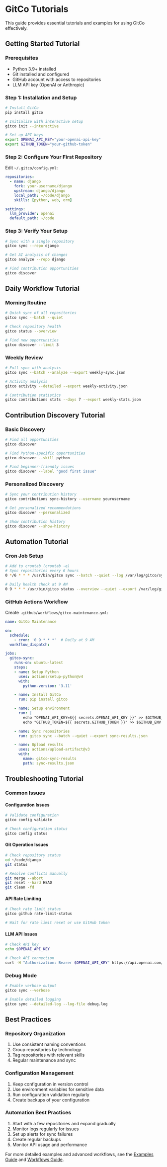 # GitCo Tutorials

This guide provides essential tutorials and examples for using GitCo effectively.

## Getting Started Tutorial

### Prerequisites
- Python 3.9+ installed
- Git installed and configured
- GitHub account with access to repositories
- LLM API key (OpenAI or Anthropic)

### Step 1: Installation and Setup
```bash
# Install GitCo
pip install gitco

# Initialize with interactive setup
gitco init --interactive

# Set up API keys
export OPENAI_API_KEY="your-openai-api-key"
export GITHUB_TOKEN="your-github-token"
```

### Step 2: Configure Your First Repository
Edit `~/.gitco/config.yml`:
```yaml
repositories:
  - name: django
    fork: your-username/django
    upstream: django/django
    local_path: ~/code/django
    skills: [python, web, orm]

settings:
  llm_provider: openai
  default_path: ~/code
```

### Step 3: Verify Your Setup
```bash
# Sync with a single repository
gitco sync --repo django

# Get AI analysis of changes
gitco analyze --repo django

# Find contribution opportunities
gitco discover
```

## Daily Workflow Tutorial

### Morning Routine
```bash
# Quick sync of all repositories
gitco sync --batch --quiet

# Check repository health
gitco status --overview

# Find new opportunities
gitco discover --limit 3
```

### Weekly Review
```bash
# Full sync with analysis
gitco sync --batch --analyze --export weekly-sync.json

# Activity analysis
gitco activity --detailed --export weekly-activity.json

# Contribution statistics
gitco contributions stats --days 7 --export weekly-stats.json
```

## Contribution Discovery Tutorial

### Basic Discovery
```bash
# Find all opportunities
gitco discover

# Find Python-specific opportunities
gitco discover --skill python

# Find beginner-friendly issues
gitco discover --label "good first issue"
```

### Personalized Discovery
```bash
# Sync your contribution history
gitco contributions sync-history --username yourusername

# Get personalized recommendations
gitco discover --personalized

# Show contribution history
gitco discover --show-history
```

## Automation Tutorial

### Cron Job Setup
```bash
# Add to crontab (crontab -e)
# Sync repositories every 6 hours
0 */6 * * * /usr/bin/gitco sync --batch --quiet --log /var/log/gitco/sync.log

# Daily health check at 9 AM
0 9 * * * /usr/bin/gitco status --overview --quiet --export /var/log/gitco/daily-status.json
```

### GitHub Actions Workflow
Create `.github/workflows/gitco-maintenance.yml`:
```yaml
name: GitCo Maintenance

on:
  schedule:
    - cron: '0 9 * * *'  # Daily at 9 AM
  workflow_dispatch:

jobs:
  gitco-sync:
    runs-on: ubuntu-latest
    steps:
    - name: Setup Python
      uses: actions/setup-python@v4
      with:
        python-version: '3.11'

    - name: Install GitCo
      run: pip install gitco

    - name: Setup environment
      run: |
        echo "OPENAI_API_KEY=${{ secrets.OPENAI_API_KEY }}" >> $GITHUB_ENV
        echo "GITHUB_TOKEN=${{ secrets.GITHUB_TOKEN }}" >> $GITHUB_ENV

    - name: Sync repositories
      run: gitco sync --batch --quiet --export sync-results.json

    - name: Upload results
      uses: actions/upload-artifact@v3
      with:
        name: gitco-sync-results
        path: sync-results.json
```

## Troubleshooting Tutorial

### Common Issues

#### Configuration Issues
```bash
# Validate configuration
gitco config validate

# Check configuration status
gitco config status
```

#### Git Operation Issues
```bash
# Check repository status
cd ~/code/django
git status

# Resolve conflicts manually
git merge --abort
git reset --hard HEAD
git clean -fd
```

#### API Rate Limiting
```bash
# Check rate limit status
gitco github rate-limit-status

# Wait for rate limit reset or use GitHub token
```

#### LLM API Issues
```bash
# Check API key
echo $OPENAI_API_KEY

# Check API connection
curl -H "Authorization: Bearer $OPENAI_API_KEY" https://api.openai.com/v1/models
```

### Debug Mode
```bash
# Enable verbose output
gitco sync --verbose

# Enable detailed logging
gitco sync --detailed-log --log-file debug.log
```

## Best Practices

### Repository Organization
1. Use consistent naming conventions
2. Group repositories by technology
3. Tag repositories with relevant skills
4. Regular maintenance and sync

### Configuration Management
1. Keep configuration in version control
2. Use environment variables for sensitive data
3. Run configuration validation regularly
4. Create backups of your configuration

### Automation Best Practices
1. Start with a few repositories and expand gradually
2. Monitor logs regularly for issues
3. Set up alerts for sync failures
4. Create regular backups
5. Monitor API usage and performance

For more detailed examples and advanced workflows, see the [Examples Guide](examples.md) and [Workflows Guide](workflows.md).
